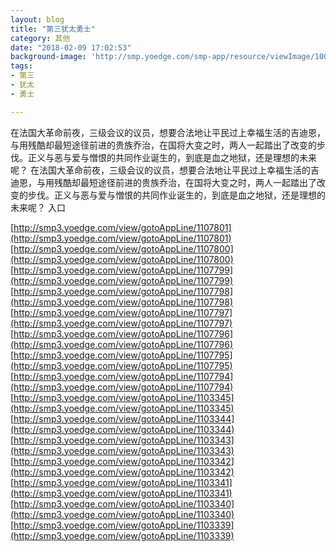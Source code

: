 ```yaml
---
layout: blog
title: "第三犹太勇士"
category: 其他
date: "2018-02-09 17:02:53"
background-image: 'http://smp.yoedge.com/smp-app/resource/viewImage/1003492appline.png'
tags:
- 第三
- 犹太
- 勇士

---
```

在法国大革命前夜，三级会议的议员，想要合法地让平民过上幸福生活的吉迪恩，与用残酷却最短途径前进的贵族乔治，在国将大变之时，两人一起踏出了改变的步伐。正义与恶与爱与憎恨的共同作业诞生的，到底是血之地狱，还是理想的未来呢？
在法国大革命前夜，三级会议的议员，想要合法地让平民过上幸福生活的吉迪恩，与用残酷却最短途径前进的贵族乔治，在国将大变之时，两人一起踏出了改变的步伐。正义与恶与爱与憎恨的共同作业诞生的，到底是血之地狱，还是理想的未来呢？
入口

[http://smp3.yoedge.com/view/gotoAppLine/1107801](http://smp3.yoedge.com/view/gotoAppLine/1107801)
[http://smp3.yoedge.com/view/gotoAppLine/1107800](http://smp3.yoedge.com/view/gotoAppLine/1107800)
[http://smp3.yoedge.com/view/gotoAppLine/1107799](http://smp3.yoedge.com/view/gotoAppLine/1107799)
[http://smp3.yoedge.com/view/gotoAppLine/1107798](http://smp3.yoedge.com/view/gotoAppLine/1107798)
[http://smp3.yoedge.com/view/gotoAppLine/1107797](http://smp3.yoedge.com/view/gotoAppLine/1107797)
[http://smp3.yoedge.com/view/gotoAppLine/1107796](http://smp3.yoedge.com/view/gotoAppLine/1107796)
[http://smp3.yoedge.com/view/gotoAppLine/1107795](http://smp3.yoedge.com/view/gotoAppLine/1107795)
[http://smp3.yoedge.com/view/gotoAppLine/1107794](http://smp3.yoedge.com/view/gotoAppLine/1107794)
[http://smp3.yoedge.com/view/gotoAppLine/1103345](http://smp3.yoedge.com/view/gotoAppLine/1103345)
[http://smp3.yoedge.com/view/gotoAppLine/1103344](http://smp3.yoedge.com/view/gotoAppLine/1103344)
[http://smp3.yoedge.com/view/gotoAppLine/1103343](http://smp3.yoedge.com/view/gotoAppLine/1103343)
[http://smp3.yoedge.com/view/gotoAppLine/1103342](http://smp3.yoedge.com/view/gotoAppLine/1103342)
[http://smp3.yoedge.com/view/gotoAppLine/1103341](http://smp3.yoedge.com/view/gotoAppLine/1103341)
[http://smp3.yoedge.com/view/gotoAppLine/1103340](http://smp3.yoedge.com/view/gotoAppLine/1103340)
[http://smp3.yoedge.com/view/gotoAppLine/1103339](http://smp3.yoedge.com/view/gotoAppLine/1103339)

        
